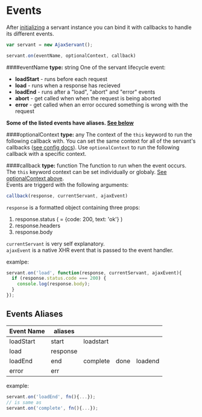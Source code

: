 Events
======
After [initializing](./init.md#create) a servant instance you can bind it with callbacks to handle its different events.

```js
var servant = new AjaxServant();

servant.on(eventName, optionalContext, callback)
```


####eventName
**type:** string
One of the servant lifecycle event:
* **loadStart** - runs before each request
* **load** - runs when a response has recieved
* **loadEnd** - runs after a "load", "abort" and "error" events
* **abort** - get called when when the request is being aborted
* **error** - get called when an error occured something is wrong with the request

**Some of the listed events have aliases. [See below](#events-aliases)**

####optionalContext
**type:** any
The context of the `this` keyword to run the following callback with.
You can set the same context for all of the servant's callbacks ([see config docs](./init.md#ctx)). Use `optionalContext` to run the following callback with a specific context.

####callback
**type:** function
The function to run when the event occurs. The `this` keyword context can be set individually or globaly. [See optionalContext above](#optionalcontext).  
Events are triggerd with the following arguments:  
```js
callback(response, currentServant, ajaxEvent)
```

`response` is a formatted object containing three props:

1. response.status ( = {code: 200, text: 'ok'} )
2. response.headers
3. response.body

`currentServant` is very self explanatory.  
`ajaxEvent` is a native XHR event that is passed to the event handler.

examlpe:  
```js
servant.on('load', function(response, currentServant, ajaxEvent){
  if (response.status.code === 200) {
    console.log(response.body);
  }
});
```


Events Aliases
--------------
| Event Name | aliases  |           |      |         |
|------------|----------|-----------|------|---------|
| loadStart  | start    | loadstart |      |         |
| load       | response |           |      |         |
| loadEnd    | end      | complete  | done | loadend |
| error      | err      |           |      |         |


example:  
```js
servant.on('loadEnd', fn(){...});
// is same as
servant.on('complete', fn(){...});
```
